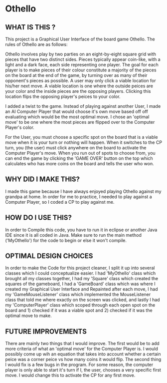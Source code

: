 # Othello

WHAT IS THIS ?
---------------
This project is a Graphical User Interface of the board game Othello. The rules of Othello are as follows: 

Othello involves play by two parties on an eight-by-eight square grid with pieces that have two distinct sides. Pieces typically appear coin-like, with a light and a dark face, each side representing one player. The goal for each player is to make pieces of their colour constitute a majority of the pieces on the board at the end of the game, by turning over as many of their opponent's pieces as possible. A user may only click a viable location for his/her next move. A viable location is one where the outside peices are your color and the inside pieces are the opposing players. Clicking this location flips the opposing player's peices to your color.

I added a twist to the game. Instead of playing against another User, I made an AI Computer Player that would choose it's own move based off off evaluating which would be the most optimal move. I chose an 'optimal move' to be one where the most pieces are flipped over to the Computer Player's color. 

For the User, you must choose a specific spot on the board that is a viable move when it is your turn or nothing will happen. When it switches to the CP turn, you (the user) must click anywhere on the board to activate the Computer Player's move. When you run out of spots to choose from, you can end the game by clicking the 'GAME OVER' button on the top which calculates who has more coins on the board and tells the user who won.

WHY DID I MAKE THIS?
---------------------
I made this game because I have always enjoyed playing Othello against my grandpa at home. In order for me to practice, I needed to play against a Computer Player, so I coded a CP to play against me.

HOW DO I USE THIS?
-------------------
In order to Compile this code, you have to run it in eclipse or another Java IDE since it is all coded in Java. Make sure to run the main method ('MyOthello') for the code to begin or else it won't compile.

OPTIMAL DESIGN CHOICES
-----------------------
In order to make the Code for this project cleaner, I split it up into several classes which I could conceptualize easier. I had 'MyOthello' class which brought all my classes together, I had my 'Square' class which created the squares of the gameboard, I had a 'GameBoard' class which was where I created my Graphical User Interface and Repainted after each move, I had my 'GameMouseListener' class which implemented the MouseListener class that told me where exactly on the screen was clicked, and lastly I had my 'ComputerPlayer' class which scoped through each open spot on the board and 1) checked if it was a viable spot and 2) checked if it was the optimal move to make.

FUTURE IMPROVEMENTS
-------------------
There are mainly two things that I would improve. The first would be to add more criteria of what an 'optimal move' for the Computer Player is. I would possibly come up wih an equation that takes into account whether a certain peice was a corner peice vs how many coins it would flip. The second thing I would fix is a few bugs in the program. For some reason, the computer player is only able to start it's turn if I, the user, chooses a very specific first move. I would change this to activate the CP for any first move.
